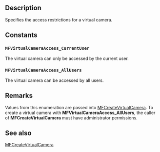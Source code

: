 ## Description

Specifies the access restrictions for a virtual camera.

## Constants

### `MFVirtualCameraAccess_CurrentUser`

The virtual camera can only be accessed by the current user.

### `MFVirtualCameraAccess_AllUsers`

The virtual camera can be accessed by all users.

## Remarks

Values from this enumeration are passed into [MFCreateVirtualCamera](https://learn.microsoft.com/windows/win32/api/mfvirtualcamera/nf-mfvirtualcamera-mfcreatevirtualcamera). To create a virtual camera with **MFVirtualCameraAccess_AllUsers**, the caller of **MFCreateVirtualCamera** must have administrator permissions.

## See also

[MFCreateVirtualCamera](https://learn.microsoft.com/windows/win32/api/mfvirtualcamera/nf-mfvirtualcamera-mfcreatevirtualcamera)